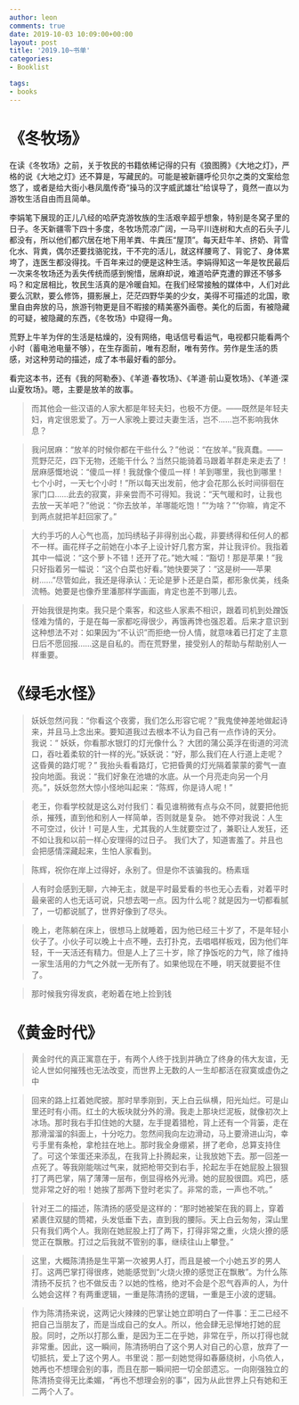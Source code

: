 ```yaml
---
author: leon
comments: true
date: 2019-10-03 10:09:00+00:00
layout: post
title: '2019.10~书单'
categories:
- Booklist

tags:
- books
---
```


# 《冬牧场》

在读《冬牧场》之前，关于牧民的书籍依稀记得的只有《狼图腾》《大地之灯》，严格的说《大地之灯》还不算是，写藏民的。可能是被新疆呼伦贝尔之类的文案给忽悠了，或者是给大街小巷凤凰传奇“操马的汉字威武雄壮”给误导了，竟然一直以为游牧生活自由而且简单。

李娟笔下展现的正儿八经的哈萨克游牧族的生活艰辛超乎想象，特别是冬窝子里的日子。冬天新疆零下四十多度，冬牧场荒凉广阔，一马平川连树和大点的石头子儿都没有，所以他们都穴居在地下用羊粪、牛粪压“屋顶”。每天赶牛羊、挤奶、背雪化水、背粪，偶尔还要找骆驼找，干不完的活儿，就这样腰弯了、背驼了、身体累垮了，连医生都没得找。千百年来过的便是这种生活。李娟得知这一年是牧民最后一次来冬牧场还为丢失传统而感到惋惜，居麻却说，难道哈萨克遭的罪还不够多吗？和定居相比，牧民生活真的是冷暖自知。在我们经常接触的媒体中，人们对此要么沉默，要么修饰，摄影展上，茫茫四野华美的少女，美得不可描述的北国，歌里自由奔放的马，旅游刊物更是目不暇接的精美塞外画卷。美化的后面，有被隐藏的可疑，被隐藏的东西，《冬牧场》中窥得一角。

荒野上牛羊为伴的生活是枯燥的，没有网络，电话信号看运气，电视都只能看两个小时（蓄电池电量不够），在生存面前，唯有忍耐，唯有劳作。劳作是生活的质感，对这种劳动的描述，成了本书最好看的部分。

看完这本书，还有《我的阿勒泰》、《羊道·春牧场》、《羊道·前山夏牧场》、《羊道·深山夏牧场》。嗯，主要是放羊的故事。

>  而其他会一些汉语的人家大都是年轻夫妇，也极不方便。——既然是年轻夫妇，肯定很恩爱了。万一人家晚上要过夫妻生活，岂不……岂不影响我休息？ 

>我问居麻：“放羊的时候你都在干些什么？”他说：“在放羊。”我真蠢。——荒野茫茫，四下无物，还能干什么？当然只能骑着马跟着羊群走来走去了！居麻感慨地说：“傻瓜一样！我就像个傻瓜一样！羊到哪里，我也到哪里！七个小时，一天七个小时！”所以每天出发前，他才会花那么长时间徘徊在家门口……此去的寂寞，非亲尝而不可得知。我说：“天气暖和时，让我也去放一天羊吧？”他说：“你去放羊，羊哪能吃饱！”“为啥？”“你嘛，肯定不到两点就把羊赶回家了。” 

>大约手巧的人心气也高，加玛绣毡子非得别出心裁，非要绣得和任何人的都不一样。画花样子之前她在小本子上设计好几套方案，并让我评价。我指着其中一幅说：“这个萝卜不错！还开了花。”她大喊：“豁切！那是苹果！”我只好指着另一幅说：“这个白菜也好看。”她快要哭了：“这是树——苹果树……”尽管如此，我还是得承认：无论是萝卜还是白菜，都形象优美，线条流畅。她要是也像乔里潘那样学画画，肯定也差不到哪儿去。

>开始我很是拘束。我只是个乘客，和这些人家素不相识，跟着司机到处蹭饭怪难为情的，于是在每一家都吃得很少，再饿再馋也强忍着。后来才意识到这种想法不对：如果因为“不认识”而拒绝一份人情，就意味着已打定了主意日后不愿回报……这是自私的。而在荒野里，接受别人的帮助与帮助别人一样重要。 

# 《绿毛水怪》

>妖妖忽然问我：“你看这个夜雾，我们怎么形容它呢？”我鬼使神差地做起诗来，并且马上念出来。要知道我过去根本不认为自己有一点作诗的天分。  我说：“ 妖妖，你看那水银灯的灯光像什么？ 大团的蒲公英浮在街道的河流口，吞吐着柔软的针一样的光。”妖妖说：“好，那么我们在人行道上走呢？这昏黄的路灯呢？” 我抬头看看路灯，它把昏黄的灯光隔着蒙蒙的雾气一直投向地面。我说：“我们好象在池塘的水底。从一个月亮走向另一个月亮。”，妖妖忽然大惊小怪地叫起来：“陈辉，你是诗人呢！”  

>老王，你看学校就是这么对付我们：看见谁稍微有点与众不同，就要把他扼杀，摧残，直到他和别人一样简单，否则就是复杂。 她不停对我说：人生不可空过，伙计！可是人生，尤其我的人生就要空过了，兼职让人发狂，还不如让我和以前一样心安理得的过日子。 我们大了，知道害羞了。并且也会把感情深藏起来，生怕人家看到。

> 陈辉，祝你在岸上过得好，永别了。但是你不该骗我的。杨素瑶

> 人有时会感到无聊，六神无主，就是平时最爱看的书也无心去看，对着平时最亲密的人也无话可说，只想去喝一点。因为什么呢？就是因为一切都看腻了，一切都说腻了，世界好像到了尽头。

> 晚上，老陈躺在床上，很想马上就睡着，因为他已经三十岁了，不是年轻小伙子了。小伙子可以晚上十点不睡，去打扑克，去唱唱样板戏，因为他们年轻，干一天活还有精力。但是人上了三十岁，除了挣饭吃的力气，除了维持一家生活用的力气之外就一无所有了。如果他现在不睡，明天就要挺不住了。

> 那时候我穷得发疯，老盼着在地上捡到钱 

# 《黄金时代》

> 黄金时代的真正寓意在于，有两个人终于找到并确立了终身的伟大友谊，无论人世如何摧残也无法改变，而世界上无数的人一生却都活在寂寞或虚伪之中

> 回来的路上扛着她爬披。那时旱季刚到，天上白云纵横，阳光灿烂。可是山里还时有小雨。红土的大板块就分外的滑。我走上那块烂泥板，就像初次上冰场。那时我右手扣住她的大腿，左手提着猎枪，背上还有一个背篓，走在那滑溜溜的斜面上，十分吃力。忽然间我向左边滑动，马上要滑进山沟，幸亏手里有条枪，拿枪拄在地上。那时我全身绷紧，拼了老命，总算支持住了。可这个笨蛋还来添乱，在我背上扑腾起来，让我放她下去。那一回差一点死了。等我刚能喘过气来，就把枪带交到右手，抡起左手在她屁股上狠狠打了两巴掌，隔了薄薄一层布，倒显得格外光滑。她的屁股很圆。鸡巴，感觉非常之好的啦！她挨了那两下登时老实了。非常的乖，一声也不吭。”

> 针对王二的描述，陈清扬的感受是这样的：“那时她被架在我的肩上，穿着紧裹住双腿的筒裙，头发低垂下去，直到我的腰际。天上白云匆匆，深山里只有我们两个人。我刚在她屁股上打了两下，打得非常之重，火烧火撩的感觉正在飘散。打过之后我就不管别的事，继续往山上攀登。”

> 这里，大概陈清扬是生平第一次被男人打，而且是被一个小她五岁的男人打。这两巴掌打得很疼，她能感觉到“火烧火撩的感觉正在飘散”。为什么陈清扬不反抗？也不做反击？以她的性格，绝对不会是个忍气吞声的人，为什么她会这样？有两重逻辑，一重是陈清扬的逻辑，一重是王小波的逻辑。

> 作为陈清扬来说，这两记火辣辣的巴掌让她立即明白了一件事：王二已经不把自己当朋友了，而是当成自己的女人。所以，他会肆无忌惮地打她的屁股。同时，之所以打那么重，是因为王二在乎她，非常在乎，所以打得也就非常重。因此，这一瞬间，陈清扬明白了这个男人对自己的心意，放弃了一切抵抗，爱上了这个男人。书里说：那一刻她觉得如春藤绕树，小鸟依人，她再也不想理会别的事，而且在那一瞬间把一切全部遗忘。一向刚强独立的陈清扬变得无比柔媚，“再也不想理会别的事”，因为从此世界上只有她和王二两个人了。